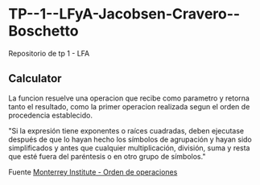 # TP--1--LFyA-Jacobsen-Cravero--Boschetto
Repositorio de tp 1 - LFA

## Calculator
La funcion resuelve una operacion que recibe como parametro y retorna tanto el resultado, como la primer operacion realizada segun el orden de procedencia establecido.

"Si la expresión tiene exponentes o raíces cuadradas, deben ejecutase después de que lo hayan hecho los símbolos de agrupación y hayan sido simplificados y antes que cualquier multiplicación, división, suma y resta que esté fuera del paréntesis o en otro grupo de símbolos."

Fuente [Monterrey Institute - Orden de operaciones](https://www.montereyinstitute.org/courses/DevelopmentalMath/TEXTGROUP-1-8_RESOURCE/U01_L5_T2_text_final_es.html)
